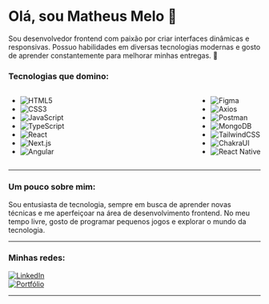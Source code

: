 

# Olá, sou Matheus Melo 👋

Sou desenvolvedor frontend com paixão por criar interfaces dinâmicas e responsivas. Possuo habilidades em diversas tecnologias modernas e gosto de aprender constantemente para melhorar minhas entregas. 🚀

### Tecnologias que domino:

<div style="display: flex; flex-direction: row; justify-content: space-between; width: '100%'">

  <div>
  
  - ![HTML5](https://img.shields.io/badge/HTML5-E34F26?style=for-the-badge&logo=html5&logoColor=white)
  - ![CSS3](https://img.shields.io/badge/CSS3-1572B6?style=for-the-badge&logo=css3&logoColor=white)
  - ![JavaScript](https://img.shields.io/badge/JavaScript-F7DF1E?style=for-the-badge&logo=javascript&logoColor=black)
  - ![TypeScript](https://img.shields.io/badge/TypeScript-007ACC?style=for-the-badge&logo=typescript&logoColor=white)
  - ![React](https://img.shields.io/badge/React-20232A?style=for-the-badge&logo=react&logoColor=61DAFB)
  - ![Next.js](https://img.shields.io/badge/Next.js-000000?style=for-the-badge&logo=nextdotjs&logoColor=white)
  - ![Angular](https://img.shields.io/badge/Angular-DD0031?style=for-the-badge&logo=angular&logoColor=white)
  
  </div>
  
  <div>
  
  - ![Figma](https://img.shields.io/badge/Figma-F24E1E?style=for-the-badge&logo=figma&logoColor=white)
  - ![Axios](https://img.shields.io/badge/Axios-5A29E4?style=for-the-badge&logo=axios&logoColor=white)
  - ![Postman](https://img.shields.io/badge/Postman-FF6C37?style=for-the-badge&logo=postman&logoColor=white)
  - ![MongoDB](https://img.shields.io/badge/MongoDB-47A248?style=for-the-badge&logo=mongodb&logoColor=white)
  - ![TailwindCSS](https://img.shields.io/badge/TailwindCSS-38B2AC?style=for-the-badge&logo=tailwind-css&logoColor=white)
  - ![ChakraUI](https://img.shields.io/badge/Chakra--UI-319795?style=for-the-badge&logo=chakraui&logoColor=white)
  - ![React Native](https://img.shields.io/badge/React_Native-20232A?style=for-the-badge&logo=react&logoColor=61DAFB)
  
  </div>

</div>

---

### Um pouco sobre mim:

Sou entusiasta de tecnologia, sempre em busca de aprender novas técnicas e me aperfeiçoar na área de desenvolvimento frontend. No meu tempo livre, gosto de programar pequenos jogos e explorar o mundo da tecnologia.

---

### Minhas redes:

[![LinkedIn](https://img.shields.io/badge/LinkedIn-MatheusMelo-blue?style=for-the-badge&logo=linkedin)](https://www.linkedin.com)  
[![Portfólio](https://img.shields.io/badge/Portfólio-matheusmelodev.com.br-black?style=for-the-badge&logo=website)](https://matheusmelodev.com.br)

---
